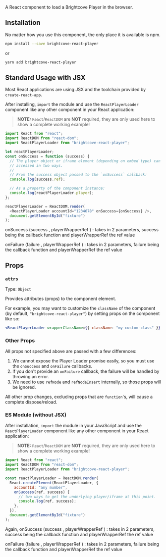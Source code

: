A React component to load a Brightcove Player in the browser.

## Installation

No matter how you use this component, the only place it is available is npm.

```sh
npm install --save brightcove-react-player
```

or

```sh
yarn add brightcove-react-player
```

## Standard Usage with JSX

Most React applications are using JSX and the toolchain provided by `create-react-app`.

After installing, `import` the module and use the `ReactPlayerLoader` component like any other component in your React application:

> **NOTE:** `React`/`ReactDOM` are **NOT** required, they are only used here to show a complete working example!

```js
import React from "react";
import ReactDOM from "react-dom";
import ReactPlayerLoader from "brightcove-react-player";

let reactPlayerLoader;
const onSuccess = function (success) {
  // The player object or iframe element (depending on embed type) can be
  // accessed in two ways.
  //
  // From the success object passed to the `onSuccess` callback:
  console.log(success.ref);

  // As a property of the component instance:
  console.log(reactPlayerLoader.player);
};

reactPlayerLoader = ReactDOM.render(
  <ReactPlayerLoader accountId="1234678" onSuccess={onSuccess} />,
  document.getElementById("fixture")
);
```

onSuccess (success , playerWrapperRef ) : takes in 2 parameters, success being the callback function and playerWrapperRef the ref value

onFailure (failure , playerWrapperRef ) : takes in 2 parameters, failure being the callback function and playerWrapperRef the ref value


## Props

### `attrs`

Type: `Object`

Provides attributes (props) to the component element.

For example, you may want to customize the `className` of the component (by default, `"brightcove-react-player"`) by setting props on the component like so:

```jsx
<ReactPlayerLoader wrapperClassName={{ className: "my-custom-class" }} />
```

### Other Props

All props not specified above are passed with a few differences:

1. We cannot expose the Player Loader promise easily, so you must use the `onSuccess` and `onFailure` callbacks.
2. If you don't provide an `onFailure` callback, the failure will be handled by throwing an error.
3. We need to use `refNode` and `refNodeInsert` internally, so those props will be ignored.

All other prop changes, excluding props that are `function`'s, will cause a complete dispose/reload.

### ES Module (without JSX)

After installation, `import` the module in your JavaScript and use the `ReactPlayerLoader` component like any other component in your React application:

> **NOTE:** `React`/`ReactDOM` are **NOT** required, they are only used here to show a complete working example!

```js
import React from "react";
import ReactDOM from "react-dom";
import ReactPlayerLoader from "brightcove-react-player";

const reactPlayerLoader = ReactDOM.render(
  React.createElement(ReactPlayerLoader, {
    accountId: "any mumber",
    onSuccess(ref, success) {
      // two ways to get the underlying player/iframe at this point.
      console.log(ref, success);
    },
  }),
  document.getElementById("fixture")
);
```
Again,
onSuccess (success , playerWrapperRef ) : takes in 2 parameters, success being the callback function and playerWrapperRef the ref value

onFailure (failure , playerWrapperRef ) : takes in 2 parameters, failure being the callback function and playerWrapperRef the ref value

